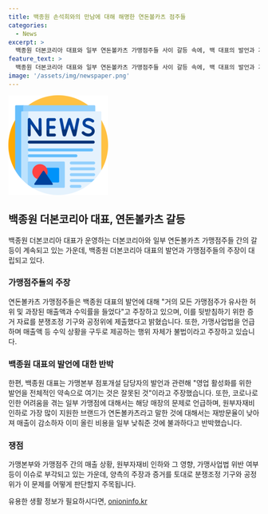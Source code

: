 ```yaml
---
title: 백종원 손석희와의 만남에 대해 해명한 연돈볼카츠 점주들
categories:
  - News
excerpt: >
  백종원 더본코리아 대표와 일부 연돈볼카츠 가맹점주들 사이 갈등 속에, 백 대표의 발언과 가맹점주들의 반박이 이어지고 있다. 가맹점주들은 백 대표의 발언을 거짓으로 지적하며, 매출 약속과 관련된 녹취록과 비즈니스 상황에 대한 주장을 내세우고 있다. 이에 대해 백 대표는 매출 보장이 불가능하다고 주장하며, 코로나로 인한 영향과 가맹점주의 영업상황을 언급했다. 이러한 논란 속에서 양측은 서면 증거 자료를 제출하고 분쟁 해결 기구에 제기할 예정이다. (단어 수: 116)
feature_text: >
  백종원 더본코리아 대표와 일부 연돈볼카츠 가맹점주들 사이 갈등 속에, 백 대표의 발언과 가맹점주들의 반박이 이어지고 있다. 가맹점주들은 백 대표의 발언을 거짓으로 지적하며, 매출 약속과 관련된 녹취록과 비즈니스 상황에 대한 주장을 내세우고 있다. 이에 대해 백 대표는 매출 보장이 불가능하다고 주장하며, 코로나로 인한 영향과 가맹점주의 영업상황을 언급했다. 이러한 논란 속에서 양측은 서면 증거 자료를 제출하고 분쟁 해결 기구에 제기할 예정이다. (단어 수: 116)
image: '/assets/img/newspaper.png'
---
```


<p><img src="/assets/img/newspaper.png" alt="kimp 속보" /></p>

<h2 data-ke-size="size26">백종원 더본코리아 대표, 연돈볼카츠 갈등</h2>

<p data-ke-size="size16">백종원 더본코리아 대표가 운영하는 더본코리아와 일부 연돈볼카츠 가맹점주들 간의 갈등이 계속되고 있는 가운데, 백종원 더본코리아 대표의 발언과 가맹점주들의 주장이 대립되고 있다.</p>

<h3>가맹점주들의 주장</h3>

<p data-ke-size="size16">연돈볼카츠 가맹점주들은 백종원 대표의 발언에 대해 "거의 모든 가맹점주가 유사한 허위 및 과장된 매출액과 수익률을 들었다"고 주장하고 있으며, 이를 뒷받침하기 위한 증거 자료를 분쟁조정 기구와 공정위에 제출했다고 밝혔습니다. 또한, 가맹사업법을 언급하며 매출액 등 수익 상황을 구두로 제공하는 행위 자체가 불법이라고 주장하고 있습니다.</p>

<h3>백종원 대표의 발언에 대한 반박</h3>

<p data-ke-size="size16">한편, 백종원 대표는 가맹본부 점포개설 담당자의 발언과 관련해 "영업 활성화를 위한 발언을 전체적인 약속으로 여기는 것은 잘못된 것"이라고 주장했습니다. 또한, 코로나로 인한 어려움을 겪는 일부 가맹점에 대해서는 해당 매장의 문제로 언급하며, 원부자재비 인하로 가장 많이 지원한 브랜드가 연돈볼카츠라고 말한 것에 대해서는 재방문율이 낮아져 매출이 감소하자 이미 올린 비용을 일부 낮춰준 것에 불과하다고 반박했습니다.</p>

<h3>쟁점</h3>

<p data-ke-size="size16">가맹본부와 가맹점주 간의 매출 상황, 원부자재비 인하와 그 영향, 가맹사업법 위반 여부 등이 이슈로 부각되고 있는 가운데, 양측의 주장과 증거를 토대로 분쟁조정 기구와 공정위가 이 문제를 어떻게 판단할지 주목됩니다.</p>
유용한 생활 정보가 필요하시다면, <a href="https://onioninfo.kr" rel="dofollow">onioninfo.kr</a>



